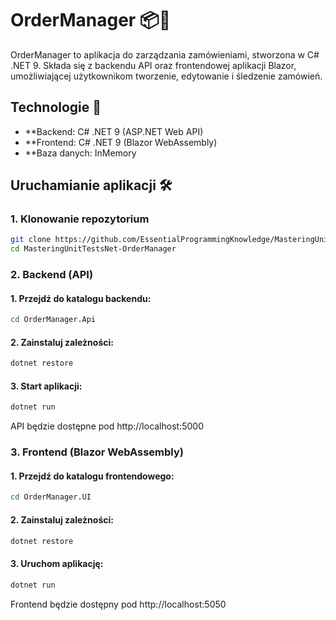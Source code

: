# OrderManager 📦🛒
OrderManager to aplikacja do zarządzania zamówieniami, stworzona w C# .NET 9. Składa się z backendu API oraz frontendowej aplikacji Blazor, umożliwiającej użytkownikom tworzenie, edytowanie i śledzenie zamówień.

## Technologie 🚀
- **Backend: C# .NET 9 (ASP.NET Web API)
- **Frontend: C# .NET 9 (Blazor WebAssembly)
- **Baza danych: InMemory


## Uruchamianie aplikacji 🛠️
### 1. Klonowanie repozytorium

```sh
git clone https://github.com/EssentialProgrammingKnowledge/MasteringUnitTestsNet-OrderManager.git
cd MasteringUnitTestsNet-OrderManager
```


### 2. Backend (API)

#### 1. Przejdź do katalogu backendu:

```sh
cd OrderManager.Api
```

#### 2. Zainstaluj zależności:

```sh
dotnet restore
```

#### 3. Start aplikacji:

```sh
dotnet run
```

API będzie dostępne pod http://localhost:5000

	
### 3. Frontend (Blazor WebAssembly)

#### 1. Przejdź do katalogu frontendowego:

```sh
cd OrderManager.UI
```

#### 2. Zainstaluj zależności:

```sh
dotnet restore
```

#### 3. Uruchom aplikację:

```sh
dotnet run
```

Frontend będzie dostępny pod http://localhost:5050
